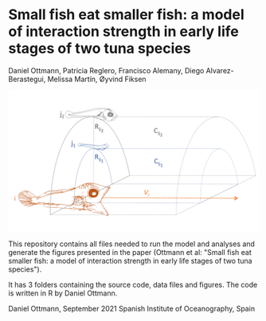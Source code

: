 # Small fish eat smaller fish: a model of interaction strength in early life stages of two tuna species 
Daniel Ottmann, Patricia Reglero, Francisco Alemany, Diego Alvarez-Berastegui, Melissa Martín, Øyvind Fiksen

![alt text](https://github.com/dottmann/bluefin_tuna_albacore_piscivory/blob/main/media/Fig%202.png)

This repository contains all files needed to run the model and analyses and generate the figures presented in the paper (Ottmann et al: "Small fish eat smaller fish: a model of interaction strength in early life stages of two tuna species").

It has 3 folders containing the source code, data files and figures. The code is written in R by Daniel Ottmann.

Daniel Ottmann, September 2021 Spanish Institute of Oceanography, Spain